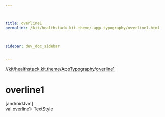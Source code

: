 ```yaml
---



title: overline1
permalink: /kit/healthstack.kit.theme/-app-typography/overline1.html



sidebar: dev_doc_sidebar


---
```




//[kit](/kit.html)/[healthstack.kit.theme](../index.html)/[AppTypography](index.html)/[overline1](overline1.html)



# overline1



[androidJvm]\
val [overline1](overline1.html): TextStyle






